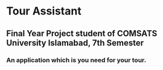 # Tour Assistant
## Final Year Project student of COMSATS University Islamabad, 7th Semester

### An application which is you need for your tour.
